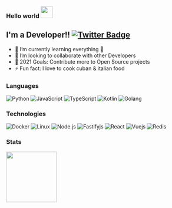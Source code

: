 ### Hello world <img src="https://files.aashutosh.dev/hey.gif" width="32px">


## I'm a  Developer!! [![Twitter Badge](https://img.shields.io/badge/-@kenriortega-1ca0f1?style=flat-square&labelColor=1ca0f1&logo=twitter&logoColor=white&link=https://twitter.com/kenriortega)](https://twitter.com/kenriortega) 
<!-- [![Linkedin Badge](https://img.shields.io/badge/-aashutoshrathi-blue?style=flat-square&logo=Linkedin&logoColor=white&link=https://www.linkedin.com/in/aashutoshrathi/)](https://www.linkedin.com/in/aashutoshrathi/) -->


- 🌱 I’m currently learning everything 🤣
- 👯 I’m looking to collaborate with other Developers
- 🥅 2021 Goals: Contribute more to Open Source projects
- ⚡ Fun fact: I love to cook cuban & italian food

### Languages

![Python](https://img.shields.io/badge/-Python-000?&logo=Python)
![JavaScript](https://img.shields.io/badge/-JavaScript-000?&logo=JavaScript)
![TypeScript](https://img.shields.io/badge/-TypeScript-000?&logo=TypeScript)
![Kotlin](https://img.shields.io/badge/-Kotlin-000?&logo=Kotlin)
![Golang](https://img.shields.io/badge/-Golang-000?&logo=Go)
### Technologies

![Docker](https://img.shields.io/badge/-Docker-000?&logo=Docker)
![Linux](https://img.shields.io/badge/-Linux-000?&logo=Linux)
![Node.js](https://img.shields.io/badge/-Node.js-000?&logo=node.js)
![Fastifyjs](https://img.shields.io/badge/-Fastifyjs-000?&logo=Fastify)
![React](https://img.shields.io/badge/-React-000?&logo=React)
![Vuejs](https://img.shields.io/badge/-Vue-000?&logo=Vuejs)
![Redis](https://img.shields.io/badge/-Redis-000?&logo=Redis)

<!-- ### Full Stack Projects

[![](https://img.shields.io/badge/-🗂%20Packet%20Sniffing%20%26%20Spoofing-000)](https://github.com/adamalston/Packet-Sniffing-and-Spoofing) -->
### Stats

<img height="137px" src="https://github-readme-stats.vercel.app/api?username=kenriortega" />
